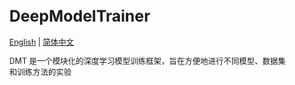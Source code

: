 # DeepModelTrainer

[English](/README.md) | [简体中文](/readme/README_zh_CN.md)

DMT 是一个模块化的深度学习模型训练框架，旨在方便地进行不同模型、数据集和训练方法的实验
